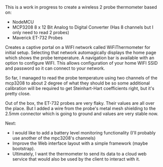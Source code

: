 This is a work in progress to create a wireless 2 probe thermometer based on:
- NodeMCU
- MCP3208 8 x 12 Bit Analog to Digital Converter (Has 8 channels but I only need to read 2 probes)
- Maverick ET-732 Probes 

Creates a captive portal on a WIFI network called WiFiThermometer for initial setup. Selecting that network automagically displays the home page which shows the probe temperature. A navigation bar is available with an option to configure WIFI. This allows configuration of your home WIFI SSID and password so it can connect to your network.

So far, I managed to read the probe temperature using two channels of the mcp3208 to about 2 degree of what they should be so some additional calibration will be required to get Steinhart-Hart coefficients right, but it's pretty close.

Out of the box, the ET-732 probes are very flaky. Their values are all over the place. But I added a wire from the probe's metal mesh shielding to the 2.5mm connector which is going to ground and values are very stable now. 

Next:
- I would like to add a battery level monitoring functionality (I'll probably use another of the mpc3208's channels)
- Improve the Web interface layout with a simple framework (maybe bootstrap).
- Ultimately, I want the thermometer to send its data to a cloud web service that would also be used by the client to interact with it.
